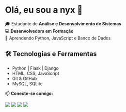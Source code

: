# Olá, eu sou a nyx 👋

🎓 Estudante de **Análise e Desenvolvimento de Sistemas**  
💻 **Desenvolvedora em Formação**  
🚀 Aprendendo Python, JavaScript e Banco de Dados

## 🛠 Tecnologias e Ferramentas
- Python | Flask | Django
- HTML, CSS, JavaScript
- Git & GitHub
- MySQL, SQLite


📫 **Conecte-se comigo:**
<div> 
  <a href="https://instagram.com/rottencorpsenyx" target="_blank"><img src="https://img.shields.io/badge/-Instagram-%23E4405F?style=for-the-badge&logo=instagram&logoColor=white" target="_blank"></a>
  <a href="https://discord.gg/nyxpollux" target="_blank"><img src="https://img.shields.io/badge/Discord-7289DA?style=for-the-badge&logo=discord&logoColor=white" target="_blank"></a> 
  <a href = "mailto:pradoanajulia@outlook.com"><img src="https://img.shields.io/badge/-Gmail-%23333?style=for-the-badge&logo=gmail&logoColor=white" target="_blank"></a>
  <a href="https://www.linkedin.com/in/anajuliadoprado" target="_blank"><img src="https://img.shields.io/badge/-LinkedIn-%230077B5?style=for-the-badge&logo=linkedin&logoColor=white" target="_blank"></a> 
<div> 
